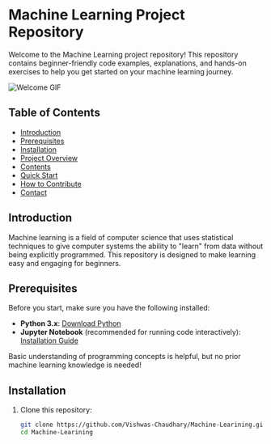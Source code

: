 # Machine Learning Project Repository

Welcome to the Machine Learning project repository! This repository contains beginner-friendly code examples, explanations, and hands-on exercises to help you get started on your machine learning journey.

![Welcome GIF](path/to/welcome-gif.gif) <!-- Replace with actual file path -->

## Table of Contents

- [Introduction](#introduction)
- [Prerequisites](#prerequisites)
- [Installation](#installation)
- [Project Overview](#project-overview)
- [Contents](#contents)
- [Quick Start](#quick-start)
- [How to Contribute](#how-to-contribute)
- [Contact](#contact)

## Introduction

Machine learning is a field of computer science that uses statistical techniques to give computer systems the ability to "learn" from data without being explicitly programmed. This repository is designed to make learning easy and engaging for beginners.

## Prerequisites

Before you start, make sure you have the following installed:

- **Python 3.x**: [Download Python](https://www.python.org/downloads/)
- **Jupyter Notebook** (recommended for running code interactively): [Installation Guide](https://jupyter.org/install)

Basic understanding of programming concepts is helpful, but no prior machine learning knowledge is needed!

## Installation

1. Clone this repository:
   ```bash
   git clone https://github.com/Vishwas-Chaudhary/Machine-Learining.git
   cd Machine-Learining

